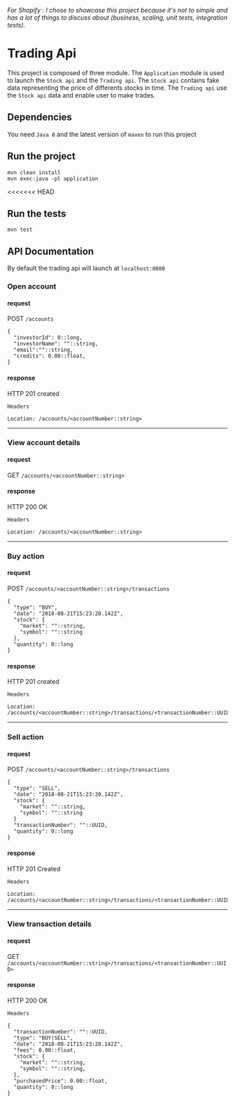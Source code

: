 *For Shopify : I chose to showcase this project because it's not to simple and has a lot of things to discuss about (business, scaling, unit tests, integration tests).*

# Trading Api

This project is composed of three module. The `Application` module is used to launch the `Stock api` and the `Trading api`. The `Stock api` contains fake data representing the price of differents stocks in time. The `Trading api` use the `Stock api` data and enable user to make trades.

## Dependencies

You need `Java 8` and the latest version of `maven` to run this project

## Run the project

```
mvn clean install
mvn exec:java -pl application
```

<<<<<<< HEAD
## Run the tests

```
mvn test
```

## API Documentation

By default the trading api will launch at `localhost:8080`

### Open account

#### request

POST `/accounts`

```
{
  "investorId": 0::long,
  "investorName": ""::string,
  "email":""::string,
  "credits": 0.00::float,
}
```

#### response

HTTP 201 created

`Headers`

```
Location: /accounts/<accountNumber::string>
```

---

### View account details

#### request

GET `/accounts/<accountNumber::string>`

#### response

HTTP 200 OK

`Headers`

```
Location: /accounts/<accountNumber::string>
```

---

### Buy action

#### request

POST `/accounts/<accountNumber::string>/transactions`

```
{
  "type": "BUY",
  "date": "2018-08-21T15:23:20.142Z",
  "stock": {
    "market": ""::string,
    "symbol": ""::string
  },
  "quantity": 0::long
}
```

#### response

HTTP 201 created

`Headers`

```
Location: /accounts/<accountNumber::string>/transactions/<transactionNumber::UUID>
```

---

### Sell action

#### request

POST `/accounts/<accountNumber::string>/transactions`

```
{
  "type": "SELL",
  "date": "2018-08-21T15:23:20.142Z",
  "stock": {
    "market": ""::string,
    "symbol": ""::string
  }
  "transactionNumber": ""::UUID, 
  "quantity": 0::long
}
```

#### response

HTTP 201 Created

`Headers`

```
Location: /accounts/<accountNumber::string>/transactions/<transactionNumber::UUID>
```

---

### View transaction details

#### request

GET `/accounts/<accountNumber::string>/transactions/<transactionNumber::UUID>`

#### response

HTTP 200 OK

`Headers`

```
{
  "transactionNumber": ""::UUID, 
  "type": "BUY|SELL",
  "date": "2018-08-21T15:23:20.142Z",
  "fees": 0.00::float,
  "stock": {
    "market": ""::string,
    "symbol": ""::string,
  },
  "purchasedPrice": 0.00::float, 
  "quantity": 0::long
}
```
